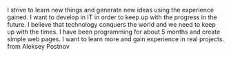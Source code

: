 I strive to learn new things and generate new ideas using the experience gained. I want to develop in IT in order to keep up with the progress in the future. I believe that technology conquers the world and we need to keep up with the times. I have been programming for about 5 months and create simple web pages. I want to learn more and gain experience in real projects.
from Aleksey Postnov 

